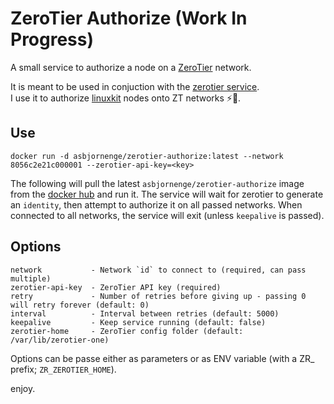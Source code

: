 # ZeroTier Authorize (Work In Progress)

A small service to authorize a node on a [ZeroTier](https://www.zerotier.com/) network.

It is meant to be used in conjuction with the [zerotier service](https://hub.docker.com/r/zerotier/zerotier-containerized/).   
I use it to authorize [linuxkit](https://github.com/linuxkit/linuxkit) nodes onto ZT networks :zap::tada:.

## Use

```
docker run -d asbjornenge/zerotier-authorize:latest --network 8056c2e21c000001 --zerotier-api-key=<key>
```

The following will pull the latest `asbjornenge/zerotier-authorize` image from the [docker hub]() and run it.
The service will wait for zerotier to generate an `identity`, then attempt to authorize it on all passed networks.
When connected to all networks, the service will exit (unless `keepalive` is passed). 

## Options

```
network           - Network `id` to connect to (required, can pass multiple)
zerotier-api-key  - ZeroTier API key (required)
retry             - Number of retries before giving up - passing 0 will retry forever (default: 0)
interval          - Interval between retries (default: 5000)
keepalive         - Keep service running (default: false)
zerotier-home     - ZeroTier config folder (default: /var/lib/zerotier-one)
```

Options can be passe either as parameters or as ENV variable (with a ZR\_ prefix; `ZR_ZEROTIER_HOME`).

enjoy. 
